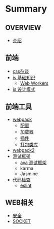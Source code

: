 # Summary

## OVERVIEW

* [介绍](README.md)

## 前端

* [css杂谈](前端/css/README.md)
* [js 基础知识](js-基础知识.md)
  * [Web Workers](web-workers.md)
* [js 设计模式](前端/js设计模式/README.md)

## 前端工具

* [webpack](前端工具/webpack/README.md)
  * [配置](前端工具/webpack/config.md)
  * [加载器](前端工具/webpack/loaders.md)
  * [插件](前端工具/webpack/plugins.md)
  * [打包类库](前端工具/webpack/打包类库.md)
* [webpack2](前端工具/webpack/webpack2.md)
* [测试框架](测试框架.md)
  * [ava 测试框架](ava-测试框架.md)
  * karma
  * Jasmine
* [代码检查](前端工具/代码检查/README.md)
  * [eslint](前端工具/代码检查/eslint.md)

## WEB相关

* [安全](web/security/README.md)
* [SOCKET](web/socket/README.md)

